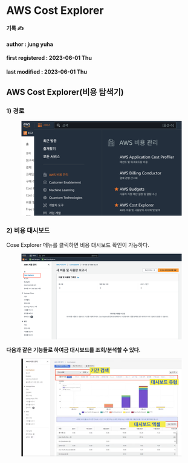 # AWS Cost Explorer

**기록 ✍️**

#### author : jung yuha

#### first registered : 2023-06-01 Thu

#### last modified : 2023-06-01 Thu

## AWS Cost Explorer(비용 탐색기)

### 1) 경로

<figure><img src="../../.gitbook/assets/image (7) (1) (1).png" alt="" width="563"><figcaption></figcaption></figure>

### 2) 비용 대시보드

Cose Explorer 메뉴를 클릭하면 비용 대시보드 확인이 가능하다.

<figure><img src="../../.gitbook/assets/image (14) (1) (1).png" alt=""><figcaption></figcaption></figure>

**다음과 같은 기능들로 하여금 대시보드를 조회/분석할 수 있다.**

<figure><img src="../../.gitbook/assets/image (8) (1).png" alt=""><figcaption></figcaption></figure>

